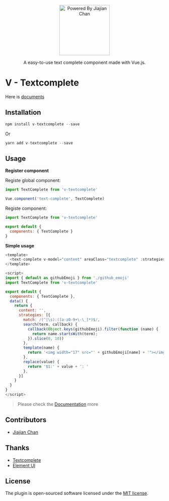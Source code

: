
<p align="center">
<img src="https://pigjian.com/images/v-textcomplete.png" alt="Powered By Jiajian Chan" width="160">
</p>

<p align="center">A easy-to-use text complete component made with Vue.js.</p>

# V - Textcomplete

Here is [documents](https://textcomplete.iline.co/)

## Installation

```javascript
npm install v-textcomplete --save
```

Or

```javascript
yarn add v-textcomplete --save
```

## Usage

**Register component**

Registe global component:

```javascript
import TextComplete from 'v-textcomplete'

Vue.component('text-complete', TextComplete)
```

Registe component:

```javascript
import TextComplete from 'v-textcomplete'

export default {
  components: { TextComplete }
}
```

**Simple usage**

```javascript
<template>
  <text-complete v-model="content" areaClass="textcomplete" :strategies="strategies"></text-complete>
</template>

<script>
import { default as githubEmoji } from './github_emoji'
import TextComplete from 'v-textcomplete'

export default {
  components: { TextComplete },
  data() {
    return {
      content: '',
      strategies: [{
        match: /(^|\s):([a-z0-9+\-\_]*)$/,
        search(term, callback) {
          callback(Object.keys(githubEmoji).filter(function (name) {
            return name.startsWith(term);
          }).slice(0, 10))
        },
        template(name) {
          return '<img width="17" src="' + githubEmoji[name] + '"></img> ' + name;
        },
        replace(value) {
          return '$1:' + value + ': '
        },
      }]
    }
  }
}
</script>
```

> Please check the [Documentation](https://textcomplete.iline.co/) more

## Contributors

- [Jiajian Chan](http://github.com/jcc)

## Thanks

- [Textcomplete](https://github.com/yuku-t/textcomplete)
- [Element UI](https://github.com/ElemeFE/element)

## License

The plugin is open-sourced software licensed under the [MIT license](http://opensource.org/licenses/MIT).
